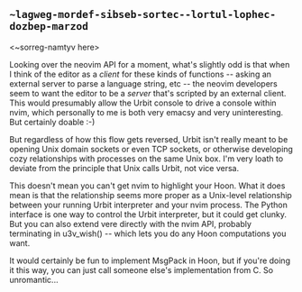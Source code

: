 ## `~lagweg-mordef-sibseb-sortec--lortul-lophec-dozbep-marzod`
<~sorreg-namtyv here>

Looking over the neovim API for a moment, what's slightly odd is that when I think of the editor as a *client* for these kinds of functions -- asking an external server to parse a language string, etc -- the neovim developers seem to want the editor to be a *server* that's scripted by an external client.   This would presumably allow the Urbit console to drive a console within nvim, which personally to me is both very emacsy and very uninteresting.  But certainly doable :-)

But regardless of how this flow gets reversed, Urbit isn't really meant to be opening Unix domain sockets or even TCP sockets, or otherwise developing cozy relationships with processes on the same Unix box.  I'm very loath to deviate from the principle that Unix calls Urbit, not vice versa.

This doesn't mean you can't get nvim to highlight your Hoon.  What it does mean is that the relationship seems more proper as a Unix-level relationship between your running Urbit interpreter and your nvim process.  The Python interface is one way to control the Urbit interpreter, but it could get clunky.  But you can also extend vere directly with the nvim API, probably terminating in u3v_wish() -- which lets you do any Hoon computations you want.

It would certainly be fun to implement MsgPack in Hoon, but if you're doing it this way, you can just call someone else's implementation from C.  So unromantic...